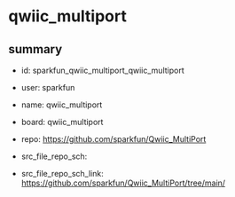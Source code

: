 # qwiic_multiport
 
## summary 
* id: sparkfun_qwiic_multiport_qwiic_multiport
* user: sparkfun
* name: qwiic_multiport
* board: qwiic_multiport
* repo: https://github.com/sparkfun/Qwiic_MultiPort



* src_file_repo_sch: 
* src_file_repo_sch_link: https://github.com/sparkfun/Qwiic_MultiPort/tree/main/






